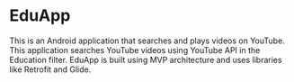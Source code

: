 # EduApp

This is an Android application that searches and plays videos on YouTube. This application searches YouTube videos using YouTube API in the Education filter.
EduApp is built using MVP architecture and uses libraries like Retrofit and Glide.
